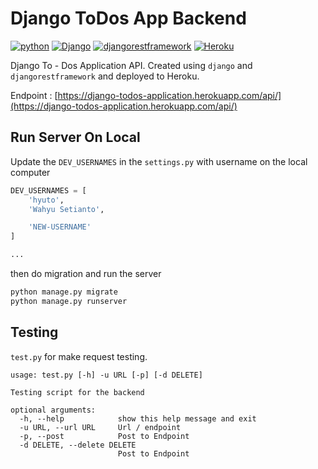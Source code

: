 # Django ToDos App Backend

[![python](https://img.shields.io/badge/Made%20with-Python-1f425f?style=plastic&logo=Python)](https://www.python.org/)
[![Django](https://img.shields.io/badge/Django-3.2-darkgreen?style=plastic&logo=django)](https://docs.djangoproject.com/en/3.2/)
[![djangorestframework](https://img.shields.io/badge/djangorestframework-3.12-blue?style=plastic)](https://www.django-rest-framework.org/)
[![Heroku](https://img.shields.io/badge/Heroku-430098?style=plastic&logo=heroku)](https://django-todos-application.herokuapp.com/api/)

Django To - Dos Application API. Created using `django` and `djangorestframework` and deployed to Heroku.

Endpoint : [https://django-todos-application.herokuapp.com/api/](https://django-todos-application.herokuapp.com/api/)

## Run Server On Local

Update the `DEV_USERNAMES` in the `settings.py` with username on the local computer

```python
DEV_USERNAMES = [
    'hyuto',
    'Wahyu Setianto',

    'NEW-USERNAME'
]

...
```

then do migration and run the server 

```bash
python manage.py migrate
python manage.py runserver
```

## Testing

`test.py` for make request testing.

```
usage: test.py [-h] -u URL [-p] [-d DELETE]

Testing script for the backend

optional arguments:
  -h, --help            show this help message and exit
  -u URL, --url URL     Url / endpoint
  -p, --post            Post to Endpoint
  -d DELETE, --delete DELETE
                        Post to Endpoint
```